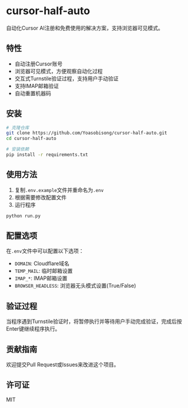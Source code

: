# cursor-half-auto

自动化Cursor AI注册和免费使用的解决方案，支持浏览器可见模式。

## 特性

- 自动注册Cursor账号
- 浏览器可见模式，方便观察自动化过程
- 交互式Turnstile验证过程，支持用户手动验证
- 支持IMAP邮箱验证
- 自动重置机器码

## 安装

```bash
# 克隆仓库
git clone https://github.com/Yoasobisong/cursor-half-auto.git
cd cursor-half-auto

# 安装依赖
pip install -r requirements.txt
```

## 使用方法

1. 复制`.env.example`文件并重命名为`.env`
2. 根据需要修改配置文件
3. 运行程序

```bash
python run.py
```

## 配置选项

在`.env`文件中可以配置以下选项：

- `DOMAIN`: Cloudflare域名
- `TEMP_MAIL`: 临时邮箱设置
- `IMAP_*`: IMAP邮箱设置
- `BROWSER_HEADLESS`: 浏览器无头模式设置(True/False)

## 验证过程

当程序遇到Turnstile验证时，将暂停执行并等待用户手动完成验证，完成后按Enter键继续程序执行。

## 贡献指南

欢迎提交Pull Request或Issues来改进这个项目。

## 许可证

MIT 
